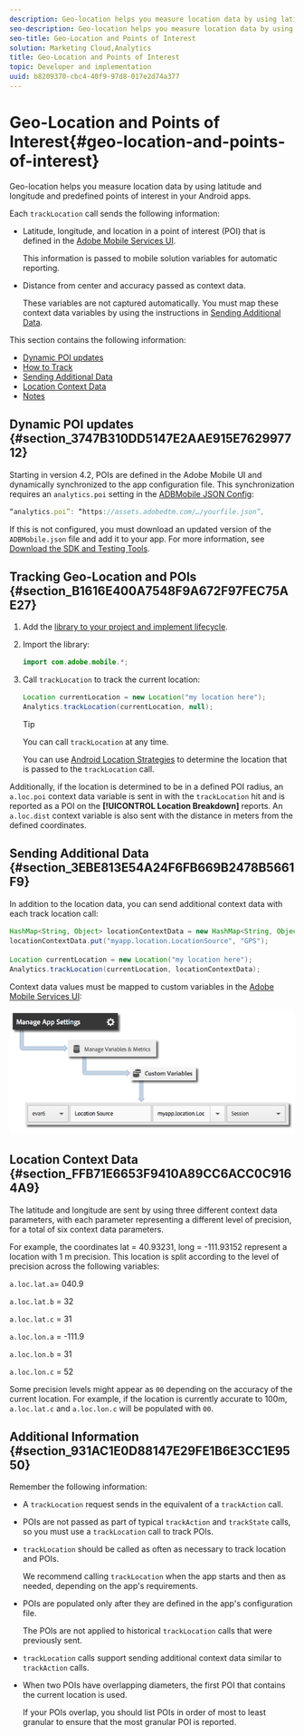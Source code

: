 ```yaml
---
description: Geo-location helps you measure location data by using latitude and longitude and predefined points of interest in your Android apps.
seo-description: Geo-location helps you measure location data by using latitude and longitude and predefined points of interest in your Android apps.
seo-title: Geo-Location and Points of Interest
solution: Marketing Cloud,Analytics
title: Geo-Location and Points of Interest
topic: Developer and implementation
uuid: b8209370-cbc4-40f9-97d8-017e2d74a377
---
```


# Geo-Location and Points of Interest{#geo-location-and-points-of-interest}

Geo-location helps you measure location data by using latitude and longitude and predefined points of interest in your Android apps.

Each `trackLocation` call sends the following information:

* Latitude, longitude, and location in a point of interest (POI) that is defined in the [Adobe Mobile Services UI](https://mobilemarketing.adobe.com).

  This information is passed to mobile solution variables for automatic reporting. 

* Distance from center and accuracy passed as context data.

  These variables are not captured automatically. You must map these context data variables by using the instructions in [Sending Additional Data](../location/geo-poi.md#section_3EBE813E54A24F6FB669B2478B5661F9).

This section contains the following information:

* [Dynamic POI updates](../location/geo-poi.md#section_3747B310DD5147E2AAE915E762997712) 
* [How to Track](../location/geo-poi.md#section_B1616E400A7548F9A672F97FEC75AE27) 
* [Sending Additional Data](../location/geo-poi.md#section_3EBE813E54A24F6FB669B2478B5661F9) 
* [Location Context Data](../location/geo-poi.md#section_FFB71E6653F9410A89CC6ACC0C9164A9) 
* [Notes](../location/geo-poi.md#section_931AC1E0D88147E29FE1B6E3CC1E9550)

## Dynamic POI updates {#section_3747B310DD5147E2AAE915E762997712}

Starting in version 4.2, POIs are defined in the Adobe Mobile UI and dynamically synchronized to the app configuration file. This synchronization requires an `analytics.poi` setting in the [ADBMobile JSON Config](../configuration/json-config/json-config.md#concept_0F700EEE71F94B44A0E4000E6C2DA7FB):

```js
“analytics.poi”: “https://assets.adobedtm.com/…/yourfile.json”,
```

If this is not configured, you must download an updated version of the `ADBMobile.json` file and add it to your app. For more information, see [Download the SDK and Testing Tools](../getting-started/requirements.md#section_044C17DF82BC4FD8A3E409C456CE9A46).

## Tracking Geo-Location and POIs {#section_B1616E400A7548F9A672F97FEC75AE27}

1. Add the [library to your project and implement lifecycle](../getting-started/dev-qs.md#concept_13176B6E37F547D6935E37125F457972). 
1. Import the library: 

   ```java
   import com.adobe.mobile.*;
   ```

1. Call `trackLocation` to track the current location: 

   ```java
   Location currentLocation = new Location("my location here"); 
   Analytics.trackLocation(currentLocation, null);
   ```

   >[!TIP]
   >
   >You can call `trackLocation` at any time.

   You can use [Android Location Strategies](https://developer.android.com/guide/topics/location/strategies.html) to determine the location that is passed to the `trackLocation` call.

Additionally, if the location is determined to be in a defined POI radius, an `a.loc.poi` context data variable is sent in with the `trackLocation` hit and is reported as a POI on the **[!UICONTROL Location Breakdown]** reports. An `a.loc.dist` context variable is also sent with the distance in meters from the defined coordinates.

## Sending Additional Data {#section_3EBE813E54A24F6FB669B2478B5661F9}

In addition to the location data, you can send additional context data with each track location call:

```java
HashMap<String, Object> locationContextData = new HashMap<String, Object>(); 
locationContextData.put("myapp.location.LocationSource", "GPS"); 
 
Location currentLocation = new Location("my location here"); 
Analytics.trackLocation(currentLocation, locationContextData);
```

Context data values must be mapped to custom variables in the [Adobe Mobile Services UI](https://mobilemarketing.adobe.com): 

![](assets/map-location-context-data.png)

## Location Context Data {#section_FFB71E6653F9410A89CC6ACC0C9164A9}

The latitude and longitude are sent by using three different context data parameters, with each parameter representing a different level of precision, for a total of six context data parameters.

For example, the coordinates lat = 40.93231, long = -111.93152 represent a location with 1 m precision. This location is split according to the level of precision across the following variables:

`a.loc.lat.a`= 040.9

`a.loc.lat.b` = 32

`a.loc.lat.c` = 31

`a.loc.lon.a` = -111.9

`a.loc.lon.b` = 31

`a.loc.lon.c` = 52

Some precision levels might appear as `00` depending on the accuracy of the current location. For example, if the location is currently accurate to 100m, `a.loc.lat.c` and `a.loc.lon.c` will be populated with `00`.

## Additional Information {#section_931AC1E0D88147E29FE1B6E3CC1E9550}

Remember the following information:

* A `trackLocation` request sends in the equivalent of a `trackAction` call. 

* POIs are not passed as part of typical `trackAction` and `trackState` calls, so you must use a `trackLocation` call to track POIs. 

* `trackLocation` should be called as often as necessary to track location and POIs.

  We recommend calling `trackLocation` when the app starts and then as needed, depending on the app's requirements. 

* POIs are populated only after they are defined in the app's configuration file.

  The POIs are not applied to historical `trackLocation` calls that were previously sent. 
* `trackLocation` calls support sending additional context data similar to `trackAction` calls. 

* When two POIs have overlapping diameters, the first POI that contains the current location is used.

  If your POIs overlap, you should list POIs in order of most to least granular to ensure that the most granular POI is reported.


